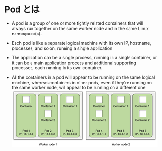 # Pod とは

- A pod is a group of one or more tightly related containers that will always run together on the same worker node and in the same Linux namespace(s). 


- Each pod is like a separate logical machine with its own IP, hostname, processes, and so on, running a single application. 

- The application can be a single process, running in a single container, or it can be a main application process and additional supporting processes, each running in its own container. 

- All the containers in a pod will appear to be running on the same logical machine, whereas containers in other pods, even if they’re running on the same worker node, will appear to be running on a different one.
![](2020-05-06-20-28-53.png)


